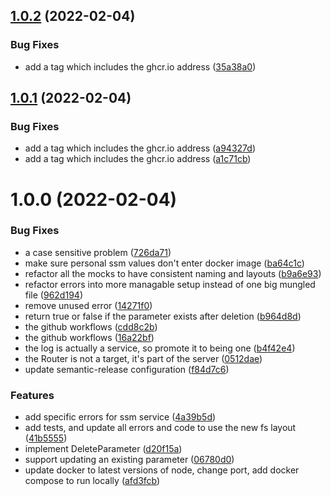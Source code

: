 ## [1.0.2](https://github.com/christhomas/ssm-local/compare/v1.0.1...v1.0.2) (2022-02-04)


### Bug Fixes

* add a tag which includes the ghcr.io address ([35a38a0](https://github.com/christhomas/ssm-local/commit/35a38a0edab2f0e4540fe0eb8e7ac841276b5a31))

## [1.0.1](https://github.com/christhomas/ssm-local/compare/v1.0.0...v1.0.1) (2022-02-04)


### Bug Fixes

* add a tag which includes the ghcr.io address ([a94327d](https://github.com/christhomas/ssm-local/commit/a94327d367e8f8eed22f15991cdb7a24bb4cb850))
* add a tag which includes the ghcr.io address ([a1c71cb](https://github.com/christhomas/ssm-local/commit/a1c71cb8c12869624a7bdc3a03629d65c73628ef))

# 1.0.0 (2022-02-04)


### Bug Fixes

* a case sensitive problem ([726da71](https://github.com/christhomas/ssm-local/commit/726da71fa38b699887cf17cfaa38b3a24d4e6919))
* make sure personal ssm values don't enter docker image ([ba64c1c](https://github.com/christhomas/ssm-local/commit/ba64c1c2cad41a94d6b7d45720ef5a112cc3b77e))
* refactor all the mocks to have consistent naming and layouts ([b9a6e93](https://github.com/christhomas/ssm-local/commit/b9a6e93ae2b79257892f3ebcc626fb6fa69cc166))
* refactor errors into more managable setup instead of one big mungled file ([962d194](https://github.com/christhomas/ssm-local/commit/962d19441c217eb13219a8cd9e218e1baadf9cb7))
* remove unused error ([14271f0](https://github.com/christhomas/ssm-local/commit/14271f04c2a6ce2dc5134b42685b8823c6d3e721))
* return true or false if the parameter exists after deletion ([b964d8d](https://github.com/christhomas/ssm-local/commit/b964d8de9e519e4264c05d3498f73fc29353dbbf))
* the github workflows ([cdd8c2b](https://github.com/christhomas/ssm-local/commit/cdd8c2b308d3227f7970912b218a7880c4747a1f))
* the github workflows ([16a22bf](https://github.com/christhomas/ssm-local/commit/16a22bf29df4052bc2a45c8aecc7218594ba135e))
* the log is actually a service, so promote it to being one ([b4f42e4](https://github.com/christhomas/ssm-local/commit/b4f42e40f78c351366c978f5ba98691fded62bce))
* the Router is not a target, it's part of the server ([0512dae](https://github.com/christhomas/ssm-local/commit/0512dae9636f5d0f67855556f71e57472f94eb1d))
* update semantic-release configuration ([f84d7c6](https://github.com/christhomas/ssm-local/commit/f84d7c61221019d5f8f1425b6e89f21be6ab3893))


### Features

* add specific errors for ssm service ([4a39b5d](https://github.com/christhomas/ssm-local/commit/4a39b5dea5224ad659d95b6954bae2c202def499))
* add tests, and update all errors and code to use the new fs layout ([41b5555](https://github.com/christhomas/ssm-local/commit/41b5555b8c3c9e77fbf7fb2e9251d9244fd6e32a))
* implement DeleteParameter ([d20f15a](https://github.com/christhomas/ssm-local/commit/d20f15a18aa17243153e8d014df78a28f7f20f66))
* support updating an existing parameter ([06780d0](https://github.com/christhomas/ssm-local/commit/06780d08bf83fdd30df9383fe0f9efa28b703e77))
* update docker to latest versions of node, change port, add docker compose to run locally ([afd3fcb](https://github.com/christhomas/ssm-local/commit/afd3fcbafa02330b7f3357d446f5e4d518894ab2))
